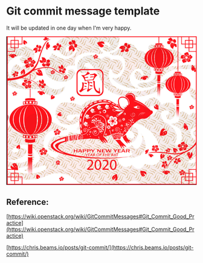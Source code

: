 # Git commit message template
It will be updated in one day when I'm very happy.

![Happy 2020](./picture/happy2020.PNG "happy")

## Reference:
[https://wiki.openstack.org/wiki/GitCommitMessages#Git_Commit_Good_Practice](https://wiki.openstack.org/wiki/GitCommitMessages#Git_Commit_Good_Practice)

[https://chris.beams.io/posts/git-commit/](https://chris.beams.io/posts/git-commit/)